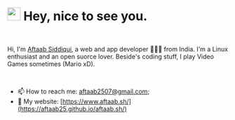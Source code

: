 <h1><img src="https://emojis.slackmojis.com/emojis/images/1531849430/4246/blob-sunglasses.gif?1531849430" width="30"/> Hey, nice to see you.</h1>

<br>

Hi, I'm [Aftaab Siddiqui](https://aftaab25.github.io/aftaab.sh/), a web and app developer 👨🏻‍💻 from India. I'm a Linux enthusiast and an open suorce lover.  Beside's coding stuff, I play Video Games sometimes (Mario xD).

<br>


<!-- https://media.giphy.com/media/SWoSkN6DxTszqIKEqv/giphy.gif -->
<!-- <img align="right" height="250" width="400" alt="GIF" src="https://miro.medium.com/max/1360/1*IRGHmiGsa16stedQvIaZfw.gif" /> -->


 - 📫 How to reach me: [aftaab2507@gmail.com](mailto:aftaab2507@gmail.com);
 - 🔗 My website: [https://www.aftaab.sh/](https://aftaab25.github.io/aftaab.sh/)

 </br>
